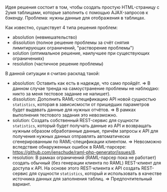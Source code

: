 Идея решения состоит в том, чтобы создать простую HTML-страницу с 2умя таблицами, которые заполнить с помощью AJAX-запросов к бэкенду.
Проблема: нужны данные для отображения в таблицах.

Как известно, существует 4 типа решения проблем:
- absolution (невмешательство)
- dissolution (полное решение проблемы за счёт снятия лимитирующих ограничений, "растворение  проблемы")
- solution (оптимальное решение, наилучшее при существующих ограничениях)
- resolution (частичное решение проблемы)

В данной ситуации я считаю расклад такой:
- absolution: Оставить как есть в надежде, что само пройдёт.
    => В данном случае тренда на самоустранение проблемы не наблюдаю: никто за меня тестовое задание не напишет).
- dissolution: Дополнить RAML-спецификацию API новой сущностью `statistics`, которая в зависисмости от пришедших параметров будет выдввать данные для нужных отчётов.
    => В рамках выполнения тестового задания это невозможно.
- solution: Создать собственный REST-сервис для сущности `statistics`, который будет получать данные из API и возвращать нужным образом обработанные данные, причём запросы к API для получения нужных данных отправлять автоматически сгенерированным по RAML-спецификации клиентом.
    => Невозможно вследствие обнаруженных ошибок в RAML-парсере: https://github.com/jenschude/raml-php-generator/issues/8.
- resolution: В рамках ограничений (RAML-парсер пока не работает) создать обычный (без генерации клиента по RAML) REST-клиент для доступа к API. На основе этого REST-клиента к API создать REST-сервис для сущности `statistics`, который и использовать в качестве источника данных для заполнения таблиц.
    => Предпочтительный вариант.